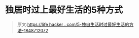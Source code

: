 # 独居时过上最好生活的5种方式

> 原文:[https://life hacker . com/5-独自生活时过最好生活的方法-1848712072](https://lifehacker.com/5-ways-to-live-your-best-life-while-living-alone-1848712072)
